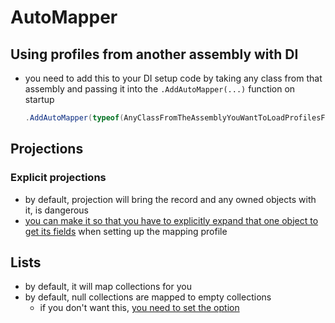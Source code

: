 # AutoMapper

## Using profiles from another assembly with DI
- you need to add this to your DI setup code by taking any class from that assembly and passing it into the `.AddAutoMapper(...)` function on startup
    ```cs
    .AddAutoMapper(typeof(AnyClassFromTheAssemblyYouWantToLoadProfilesFrom))
    ```

## Projections

### Explicit projections
- by default, projection will bring the record and any owned objects with it, is dangerous
- [you can make it so that you have to explicitly expand that one object to get its fields](https://github.com/AutoMapper/AutoMapper/blob/bdc0120497d192a2741183415543f6119f50a982/src/UnitTests/Projection/ExplicitExpansionWithInheritance.cs) when setting up the mapping profile

## Lists
- by default, it will map collections for you
- by default, null collections are mapped to empty collections
  - if you don't want this, [you need to set the option](https://stackoverflow.com/questions/35293356/automapper-returning-an-empty-collection-i-want-a-null/56241910#56241910)